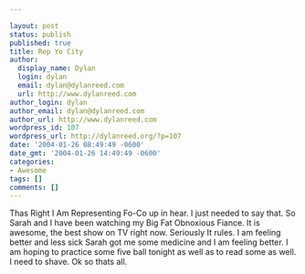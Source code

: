 ```yaml
---

layout: post
status: publish
published: true
title: Rep Yo City
author:
  display_name: Dylan
  login: dylan
  email: dylan@dylanreed.com
  url: http://www.dylanreed.com
author_login: dylan
author_email: dylan@dylanreed.com
author_url: http://www.dylanreed.com
wordpress_id: 107
wordpress_url: http://dylanreed.org/?p=107
date: '2004-01-26 08:49:49 -0600'
date_gmt: '2004-01-26 14:49:49 -0600'
categories:
- Awesome
tags: []
comments: []
---
```


  Thas Right I Am Representing Fo-Co up in hear. I just needed to say that. So Sarah and I have been watching my Big Fat Obnoxious Fiance. It is awesome, the best show on TV right now. Seriously It rules. I am feeling better and less sick Sarah got me some medicine and I am feeling better. I am hoping to practice some five ball tonight as well as to read some as well. I need to shave. Ok so thats all.
